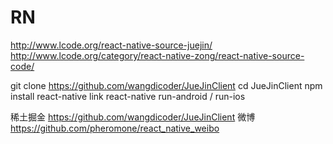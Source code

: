 # RN

http://www.lcode.org/react-native-source-juejin/
http://www.lcode.org/category/react-native-zong/react-native-source-code/

git clone https://github.com/wangdicoder/JueJinClient
cd JueJinClient
npm install
react-native link
react-native run-android / run-ios

稀土掘金
https://github.com/wangdicoder/JueJinClient
微博
https://github.com/pheromone/react_native_weibo
